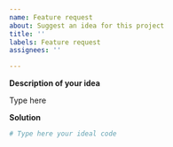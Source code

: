 ```yaml
---
name: Feature request
about: Suggest an idea for this project
title: ''
labels: Feature request
assignees: ''

---
```


**Description of your idea**

Type here

**Solution**
```py
# Type here your ideal code
```
